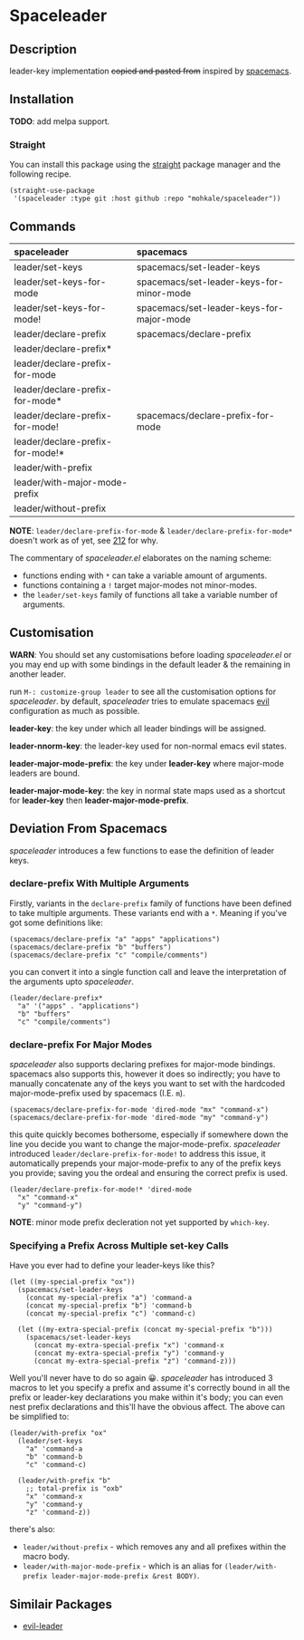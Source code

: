 # Spaceleader
## Description
leader-key implementation ~~copied and pasted from~~ inspired by [spacemacs](https://github.com/syl20bnr/spacemacs).

## Installation
**TODO**: add melpa support.

### Straight
You can install this package using the [straight](https://github.com/raxod502/straight.el) package manager and the following recipe.

```elisp
(straight-use-package
 '(spaceleader :type git :host github :repo "mohkale/spaceleader"))
```

## Commands
| spaceleader                      | spacemacs                                |
|:---------------------------------|:-----------------------------------------|
| leader/set-keys                  | spacemacs/set-leader-keys                |
| leader/set-keys-for-mode         | spacemacs/set-leader-keys-for-minor-mode |
| leader/set-keys-for-mode!        | spacemacs/set-leader-keys-for-major-mode |
| leader/declare-prefix            | spacemacs/declare-prefix                 |
| leader/declare-prefix*           |                                          |
| leader/declare-prefix-for-mode   |                                          |
| leader/declare-prefix-for-mode*  |                                          |
| leader/declare-prefix-for-mode!  | spacemacs/declare-prefix-for-mode        |
| leader/declare-prefix-for-mode!* |                                          |
| leader/with-prefix               |                                          |
| leader/with-major-mode-prefix    |                                          |
| leader/without-prefix            |                                          |

**NOTE**: `leader/declare-prefix-for-mode` &amp; `leader/declare-prefix-for-mode*` doesn't work as of yet, see [212](https://github.com/justbur/emacs-which-key/issues/212) for why.

The commentary of *spaceleader.el* elaborates on the naming scheme:
* functions ending with `*` can take a variable amount of arguments.
* functions containing a `!` target major-modes not minor-modes.
* the `leader/set-keys` family of functions all take a variable number of arguments.

## Customisation
**WARN**: You should set any customisations before loading *spaceleader.el* or you may end up with some bindings in the default leader & the remaining in another leader.

run `M-: customize-group leader` to see all the customisation options for *spaceleader*. by default, *spaceleader* tries to emulate spacemacs [evil](https://github.com/emacs-evil/evil) configuration as much as possible.

**leader-key**: the key under which all leader bindings will be assigned.

**leader-nnorm-key**: the leader-key used for non-normal emacs evil states.

**leader-major-mode-prefix**: the key under **leader-key** where major-mode leaders are bound.

**leader-major-mode-key**: the key in normal state maps used as a shortcut for **leader-key** then **leader-major-mode-prefix**.

## Deviation From Spacemacs
*spaceleader* introduces a few functions to ease the definition of leader keys.

### declare-prefix With Multiple Arguments
Firstly, variants in the `declare-prefix` family of functions have been defined to take multiple arguments. These variants end with a `*`. Meaning if you've got some definitions like:

```elisp
(spacemacs/declare-prefix "a" "apps" "applications")
(spacemacs/declare-prefix "b" "buffers")
(spacemacs/declare-prefix "c" "compile/comments")
```

you can convert it into a single function call and leave the interpretation of the arguments upto *spaceleader*.

```elisp
(leader/declare-prefix*
  "a" '("apps" . "applications")
  "b" "buffers"
  "c" "compile/comments")
```

### declare-prefix For Major Modes
*spaceleader* also supports declaring prefixes for major-mode bindings. spacemacs also supports this, however it does so indirectly; you have to manually concatenate any of the keys you want to set with the hardcoded major-mode-prefix used by spacemacs (I.E. `m`).

```elisp
(spacemacs/declare-prefix-for-mode 'dired-mode "mx" "command-x")
(spacemacs/declare-prefix-for-mode 'dired-mode "my" "command-y")
```

this quite quickly becomes bothersome, especially if somewhere down the line you decide you want to change the major-mode-prefix. *spaceleader* introduced `leader/declare-prefix-for-mode!` to address this issue, it automatically prepends your major-mode-prefix to any of the prefix keys you provide; saving you the ordeal and ensuring the correct prefix is used.

```elisp
(leader/declare-prefix-for-mode!* 'dired-mode
  "x" "command-x"
  "y" "command-y")
```

**NOTE**: minor mode prefix decleration not yet supported by `which-key`.

### Specifying a Prefix Across Multiple set-key Calls
Have you ever had to define your leader-keys like this?

```elisp
(let ((my-special-prefix "ox"))
  (spacemacs/set-leader-keys
    (concat my-special-prefix "a") 'command-a
    (concat my-special-prefix "b") 'command-b
    (concat my-special-prefix "c") 'command-c)

  (let ((my-extra-special-prefix (concat my-special-prefix "b")))
    (spacemacs/set-leader-keys
      (concat my-extra-special-prefix "x") 'command-x
      (concat my-extra-special-prefix "y") 'command-y
      (concat my-extra-special-prefix "z") 'command-z)))
```

Well you'll never have to do so again :grinning:. *spaceleader* has introduced 3 macros to let you specify a prefix and assume it's correctly bound in all the prefix or leader-key declarations you make within it's body; you can even nest prefix declarations and this'll have the obvious affect. The above can be simplified to:

```elisp
(leader/with-prefix "ox"
  (leader/set-keys
    "a" 'command-a
    "b" 'command-b
    "c" 'command-c)

  (leader/with-prefix "b"
    ;; total-prefix is "oxb"
    "x" 'command-x
    "y" 'command-y
    "z" 'command-z))
```

there's also:
- `leader/without-prefix` - which removes any and all prefixes within the macro body.
- `leader/with-major-mode-prefix` - which is an alias for `(leader/with-prefix leader-major-mode-prefix &rest BODY)`.

## Similair Packages
- [evil-leader](https://github.com/cofi/evil-leader)
